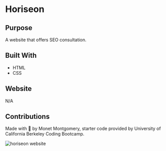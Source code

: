 # Horiseon


## Purpose
A website that offers SEO consultation. 

## Built With
* HTML
* CSS

## Website
N/A 

## Contributions
Made with 💜 by Monet Montgomery, starter code provided by University of California Berkeley Coding Bootcamp.

![horiseon website](./assets/images/horiseon.png)
